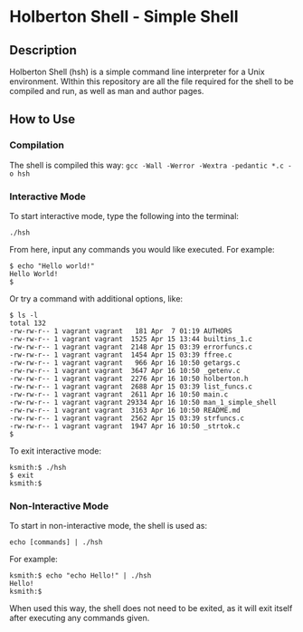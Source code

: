 # Holberton Shell - Simple Shell

## Description

Holberton Shell (hsh) is a simple command line interpreter for a Unix environment. WIthin this
repository are all the file required for the shell to be compiled and run, as well as man and author pages.

## How to Use

### Compilation

The shell is compiled this way:
`gcc -Wall -Werror -Wextra -pedantic *.c -o hsh`

### Interactive Mode

To start interactive mode, type the following into the terminal:

`./hsh`

From here, input any commands you would like executed. For example:

```
$ echo "Hello world!"
Hello World!
$
```

Or try a command with additional options, like:

```
$ ls -l
total 132
-rw-rw-r-- 1 vagrant vagrant   181 Apr  7 01:19 AUTHORS
-rw-rw-r-- 1 vagrant vagrant  1525 Apr 15 13:44 builtins_1.c
-rw-rw-r-- 1 vagrant vagrant  2148 Apr 15 03:39 errorfuncs.c
-rw-rw-r-- 1 vagrant vagrant  1454 Apr 15 03:39 ffree.c
-rw-rw-r-- 1 vagrant vagrant   966 Apr 16 10:50 getargs.c
-rw-rw-r-- 1 vagrant vagrant  3647 Apr 16 10:50 _getenv.c
-rw-rw-r-- 1 vagrant vagrant  2276 Apr 16 10:50 holberton.h
-rw-rw-r-- 1 vagrant vagrant  2688 Apr 15 03:39 list_funcs.c
-rw-rw-r-- 1 vagrant vagrant  2611 Apr 16 10:50 main.c
-rw-rw-r-- 1 vagrant vagrant 29334 Apr 16 10:50 man_1_simple_shell
-rw-rw-r-- 1 vagrant vagrant  3163 Apr 16 10:50 README.md
-rw-rw-r-- 1 vagrant vagrant  2562 Apr 15 03:39 strfuncs.c
-rw-rw-r-- 1 vagrant vagrant  1947 Apr 16 10:50 _strtok.c
$
```

To exit interactive mode:

```
ksmith:$ ./hsh
$ exit
ksmith:$
```

### Non-Interactive Mode
To start in non-interactive mode, the shell is used as:

`echo [commands] | ./hsh`

For example:
```
ksmith:$ echo "echo Hello!" | ./hsh
Hello!
ksmith:$
```
When used this way, the shell does not need to be exited, as it will exit itself
after executing any commands given.
